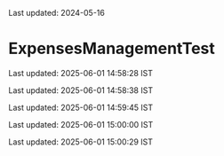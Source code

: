 Last updated: 2024-05-16

# ExpensesManagementTest
Last updated: 2025-06-01 14:58:28 IST

Last updated: 2025-06-01 14:58:38 IST

Last updated: 2025-06-01 14:59:45 IST

Last updated: 2025-06-01 15:00:00 IST

Last updated: 2025-06-01 15:00:29 IST
